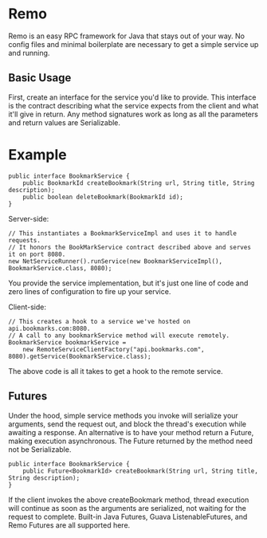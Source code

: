 # Remo

Remo is an easy RPC framework for Java that stays out of your way. No config files and minimal boilerplate are necessary to get a simple service up and running.

## Basic Usage

First, create an interface for the service you'd like to provide. This interface is the contract describing what the service expects from the client and what it'll give in return. Any method signatures work as long as all the parameters and return values are Serializable.

# Example

    public interface BookmarkService {
        public BookmarkId createBookmark(String url, String title, String description);
        public boolean deleteBookmark(BookmarkId id);
    }

Server-side:

    // This instantiates a BookmarkServiceImpl and uses it to handle requests.
    // It honors the BookMarkService contract described above and serves it on port 8080.
    new NetServiceRunner().runService(new BookmarkServiceImpl(), BookmarkService.class, 8080);

You provide the service implementation, but it's just one line of code and zero lines of configuration to fire up your service.

Client-side:

    // This creates a hook to a service we've hosted on api.bookmarks.com:8080.
    // A call to any bookmarkService method will execute remotely.
    BookmarkService bookmarkService =
        new RemoteServiceClientFactory("api.bookmarks.com", 8080).getService(BookmarkService.class);

The above code is all it takes to get a hook to the remote service.

## Futures

Under the hood, simple service methods you invoke will serialize your arguments, send the request out, and block the thread's execution while awaiting a response. An alternative is to have your method return a Future, making execution asynchronous. The Future returned by the method need not be Serializable.

    public interface BookmarkService {
        public Future<BookmarkId> createBookmark(String url, String title, String description);
    }

If the client invokes the above createBookmark method, thread execution will continue as soon as the arguments are serialized, not waiting for the request to complete. Built-in Java Futures, Guava ListenableFutures, and Remo Futures are all supported here.
